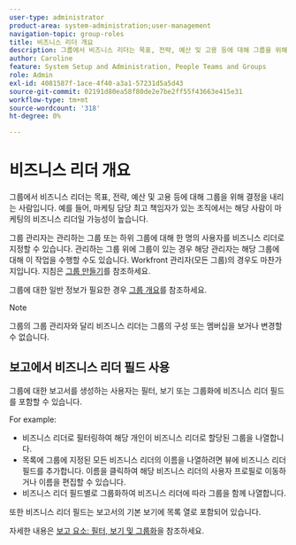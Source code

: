 ```yaml
---
user-type: administrator
product-area: system-administration;user-management
navigation-topic: group-roles
title: 비즈니스 리더 개요
description: 그룹에서 비즈니스 리더는 목표, 전략, 예산 및 고용 등에 대해 그룹을 위해 결정을 내리는 사람입니다. 예를 들어, 마케팅 담당 최고 책임자가 있는 조직에서는 해당 사람이 마케팅의 비즈니스 리더일 가능성이 높습니다.
author: Caroline
feature: System Setup and Administration, People Teams and Groups
role: Admin
exl-id: 4081587f-1ace-4f40-a3a1-57231d5a5d43
source-git-commit: 02191d80ea58f80de2e7be2ff55f43663e415e31
workflow-type: tm+mt
source-wordcount: '318'
ht-degree: 0%

---
```


# 비즈니스 리더 개요

그룹에서 비즈니스 리더는 목표, 전략, 예산 및 고용 등에 대해 그룹을 위해 결정을 내리는 사람입니다. 예를 들어, 마케팅 담당 최고 책임자가 있는 조직에서는 해당 사람이 마케팅의 비즈니스 리더일 가능성이 높습니다.

그룹 관리자는 관리하는 그룹 또는 하위 그룹에 대해 한 명의 사용자를 비즈니스 리더로 지정할 수 있습니다. 관리하는 그룹 위에 그룹이 있는 경우 해당 관리자는 해당 그룹에 대해 이 작업을 수행할 수도 있습니다. Workfront 관리자(모든 그룹)의 경우도 마찬가지입니다. 지침은 [그룹 만들기](../../../administration-and-setup/manage-groups/create-and-manage-groups/create-a-group.md)를 참조하세요.

그룹에 대한 일반 정보가 필요한 경우 [그룹 개요](../../../administration-and-setup/manage-groups/groups-overview/groups.md)를 참조하세요.

>[!NOTE]
>
>그룹의 그룹 관리자와 달리 비즈니스 리더는 그룹의 구성 또는 멤버십을 보거나 변경할 수 없습니다.

<!--
>DRAFTED IN FLARE:
>At this point the field is added for mainly reporting purposes.>
>
-->

## 보고에서 비즈니스 리더 필드 사용

그룹에 대한 보고서를 생성하는 사용자는 필터, 보기 또는 그룹화에 비즈니스 리더 필드를 포함할 수 있습니다.

For example:

* 비즈니스 리더로 필터링하여 해당 개인이 비즈니스 리더로 할당된 그룹을 나열합니다.
* 목록에 그룹에 지정된 모든 비즈니스 리더의 이름을 나열하려면 뷰에 비즈니스 리더 필드를 추가합니다. 이름을 클릭하여 해당 비즈니스 리더의 사용자 프로필로 이동하거나 이름을 편집할 수 있습니다.
* 비즈니스 리더 필드별로 그룹화하여 비즈니스 리더에 따라 그룹을 함께 나열합니다.

또한 비즈니스 리더 필드는 보고서의 기본 보기에 목록 열로 포함되어 있습니다.

자세한 내용은 [보고 요소: 필터, 보기 및 그룹화](../../../reports-and-dashboards/reports/reporting-elements/reporting-elements-filters-views-groupings.md)을 참조하세요.
